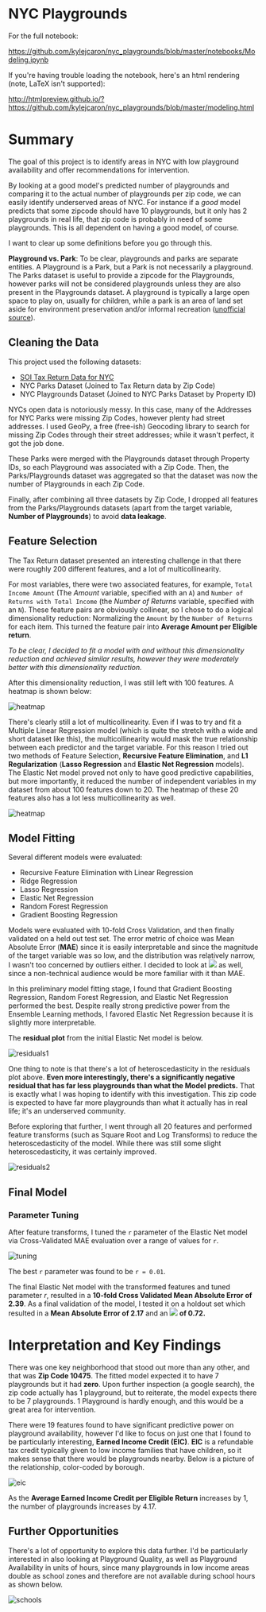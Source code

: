 # NYC Playgrounds

For the full notebook:

https://github.com/kylejcaron/nyc_playgrounds/blob/master/notebooks/Modeling.ipynb

If you're having trouble loading the notebook, here's an html rendering (note, LaTeX isn't supported): 

http://htmlpreview.github.io/?https://github.com/kylejcaron/nyc_playgrounds/blob/master/modeling.html

# Summary

The goal of this project is to identify areas in NYC with low playground availability and offer recommendations for intervention. 

By looking at a good model's predicted number of playgrounds and comparing it to the actual number of playgrounds per zip code, we can easily identify underserved areas of NYC. For instance if a *good* model predicts that some zipcode should have 10 playgrounds, but it only has 2 playgrounds in real life, that zip code is probably in need of some playgrounds. This is all dependent on having a good model, of course.

I want to clear up some definitions before you go through this. 

__Playground vs. Park__: To be clear, playgrounds and parks are separate entities. A Playground is a Park, but a Park is not necessarily a playground. The Parks dataset is useful to provide a zipcode for the Playgrounds, however parks will not be considered playgrounds unless they are also present in the Playgrounds dataset. A playground is typically a large open space to play on, usually for children, while a park is an area of land set aside for environment preservation and/or informal recreation ([unofficial source](https://wikidiff.com/park/playground)).

## Cleaning the Data

This project used the following datasets:
  * [SOI Tax Return Data for NYC](https://www.irs.gov/pub/irs-soi/16zpdoc.doc)
  * NYC Parks Dataset (Joined to Tax Return data by Zip Code)
  * NYC Playgrounds Dataset (Joined to NYC Parks Dataset by Property ID)
  
NYCs open data is notoriously messy. In this case, many of the Addresses for NYC Parks were missing Zip Codes, however plenty had street addresses. I used GeoPy, a free (free-ish) Geocoding library to search for missing Zip Codes through their street addresses; while it wasn't perfect, it got the job done. 

These Parks were merged with the Playgrounds dataset through Property IDs, so each Playground was associated with a Zip Code. Then, the Parks/Playgrounds dataset was aggregated so that the dataset was now the number of Playgrounds in each Zip Code.

Finally, after combining all three datasets by Zip Code, I dropped all features from the Parks/Playgrounds datasets (apart from the target variable, __Number of Playgrounds__) to avoid __data leakage__.

## Feature Selection

The Tax Return dataset presented an interesting challenge in that there were roughly 200 different features, and a lot of multicollinearity. 

For most variables, there were two associated features, for example, `Total Income Amount` (The _Amount_ variable, specified with an `A`) and `Number of Returns with Total Income` (the _Number of Returns_ variable, specified with an `N`). These feature pairs are obviously collinear, so I chose to do a logical dimensionality reduction: Normalizing the `Amount` by the `Number of Returns` for each item. This turned the feature pair into __Average Amount per Eligible return__. 

*To be clear, I decided to fit a model with and without this dimensionality reduction and achieved similar results, however they were moderately better  with this dimensionality reduction.*

After this dimensionality reduction, I was still left with 100 features. A heatmap is shown below:

![heatmap](data/img/heatmap.png)

There's clearly still a lot of multicollinearity. Even if I was to try and fit a Multiple Linear Regression model (which is quite the stretch with a wide and short dataset like this), the multicollinearity would mask the true relationship between each predictor and the target variable. For this reason I tried out two methods of Feature Selection, __Recursive Feature Elimination__, and __L1 Regularization__ (__Lasso Regression__ and __Elastic Net Regression__ models). The Elastic Net model proved not only to have good predictive capabilities, but more importantly, it reduced the number of independent variables in my dataset from about 100 features down to 20. The heatmap of these 20 features also has a lot less multicollinearity as well. 

![heatmap](data/img/heatmap2.png)

## Model Fitting

Several different models were evaluated:
 - Recursive Feature Elimination with Linear Regression
 - Ridge Regression
 - Lasso Regression
 - Elastic Net Regression
 - Random Forest Regression
 - Gradient Boosting Regression
 
Models were evaluated with 10-fold Cross Validation, and then finally validated on a held out test set. The error metric of choice was Mean Absolute Error (__MAE__) since it is easily interpretable and since the magnitude of the target variable was so low, and the distribution was relatively narrow, I wasn't too concerned by outliers either. I decided to look at <img src="https://render.githubusercontent.com/render/math?math=R^{2}"> as well, since a non-technical audience would be more familiar with it than MAE.

In this preliminary model fitting stage, I found that Gradient Boosting Regression, Random Forest Regression, and Elastic Net Regression performed the best. Despite really strong predictive power from the Ensemble Learning methods, I favored Elastic Net Regression because it is slightly more interpretable. 

The __residual plot__ from the initial Elastic Net model is below. 

![residuals1](data/img/residuals1.png)

One thing to note is that there's a lot of heteroscedasticity in the residuals plot above. __Even more interestingly, there's a significantly negative residual that has far less playgrounds than what the Model predicts.__ That is exactly what I was hoping to identify with this investigation. This zip code is expected to have far more playgrounds than what it actually has in real life; it's an underserved community. 

Before exploring that further, I went through all 20 features and performed feature transforms (such as Square Root and Log Transforms) to reduce the heteroscedasticity of the model. While there was still some slight heteroscedasticity, it was certainly improved. 

![residuals2](data/img/residuals2.png)

## Final Model

### Parameter Tuning

After feature transforms, I tuned the `r` parameter of the Elastic Net model via Cross-Validated MAE evaluation over a range of values for `r`. 

![tuning](data/img/tuning.png)

The best `r` parameter was found to be `r = 0.01`.

The final Elastic Net model with the transformed features and tuned parameter $r$, resulted in a __10-fold Cross Validated Mean Absolute Error of 2.39__. As a final validation of the model, I tested it on a holdout set which resulted in a __Mean Absolute Error of 2.17__ and an __<img src="https://render.githubusercontent.com/render/math?math=R^{2}"> of 0.72.__

# Interpretation and Key Findings

There was one key neighborhood that stood out more than any other, and that was __Zip Code 10475__. The fitted model expected it to have 7 playgrounds but it had __zero__. Upon further inspection (a google search), the zip code actually has 1 playground, but to reiterate, the model expects there to be 7 playgrounds. 1 Playground is hardly enough, and this would be a great area for intervention.

There were 19 features found to have significant predictive power on playground availability, however I'd like to focus on just one that I found to be particularly interesting, __Earned Income Credit (EIC)__. __EIC__ is a refundable tax credit typically given to low income families that have children, so it makes sense that there would be playgrounds nearby. Below is a picture of the relationship, color-coded by borough.

![eic](data/img/eic.png)

As the __Average Earned Income Credit per Eligible Return__ increases by 1, the number of playgrounds increases by 4.17.

## Further Opportunities

There's a lot of opportunity to explore this data further. I'd be particularly interested in also looking at Playground Quality, as well as Playground Availability in units of hours, since many playgrounds in low income areas double as school zones and therefore are not available during school hours as shown below.

![schools](data/img/schools.png)


